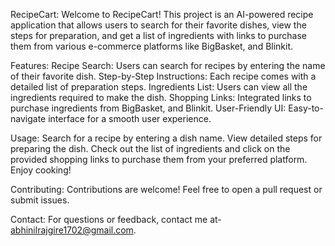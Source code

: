 RecipeCart:
Welcome to RecipeCart! This project is an AI-powered recipe application that allows users to search for their favorite dishes, view the steps for preparation, and get a list of ingredients with links to purchase them from various e-commerce platforms like BigBasket, and Blinkit.

Features:
Recipe Search: Users can search for recipes by entering the name of their favorite dish.
Step-by-Step Instructions: Each recipe comes with a detailed list of preparation steps.
Ingredients List: Users can view all the ingredients required to make the dish.
Shopping Links: Integrated links to purchase ingredients from BigBasket, and Blinkit.
User-Friendly UI: Easy-to-navigate interface for a smooth user experience. 

Usage:
Search for a recipe by entering a dish name.
View detailed steps for preparing the dish.
Check out the list of ingredients and click on the provided shopping links to purchase them from your preferred platform.
Enjoy cooking!

Contributing:
Contributions are welcome! Feel free to open a pull request or submit issues.

Contact:
For questions or feedback, contact me at- abhinilrajgire1702@gmail.com.

